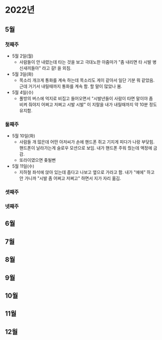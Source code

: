 # 2022년

## 5월

### 첫째주
* 5월 2일(월) 
  * 사람들이 안 내렸는데 타는 것을 보고 극대노한 아줌마가 "좀 내리면 타 시발 병신새끼들아" 라고 
    갈! 을 외침.
* 5월 3일(화)
  * 목소리 개크게 통화를 계속 하는데 목소리도 게이 같아서 일단 기분 뭐 같았음.
  근데 거기서 내릴때까지 통화를 계속 함. 할 말이 많았나 봄.
* 5월 4일(수)
  * 풀방의 버스에 억지로 비집고 들어오면서 "시발년들이 사람이 타면 말이야 좀 비켜 줘야지 어쩌고 저쩌고 시발 시발" 
    이 지랄을 내가 내릴때까지 약 10분 정도 유지함.

### 둘째주
* 5월 10일(화)
  * 사람들 개 많은데 어떤 아저씨가 손에 핸드폰 쥐고 기지게 피다가 나랑 부닺힘.
  핸드폰이 날라가는게 슬로우 모션으로 보임.
  내가 핸드폰 주워 줬는데 액정에 금감.
  * 또라이였으면 좆될뻔
* 5월 11일(수)
  * 지하철 좌석에 앉아 있는데 좁다고 나보고 옆으로 가라고 함.
  내가 "예에" 하고 안 가니까 "시발 좀 어쩌고 저쩌고" 하면서 지가 자리 옮김.

### 셋째주

### 넷째주


## 6월

## 7월

## 8월

## 9월

## 10월

## 11월

## 12월
